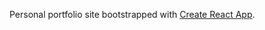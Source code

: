 Personal portfolio site bootstrapped with [Create React App](https://github.com/facebook/create-react-app).
